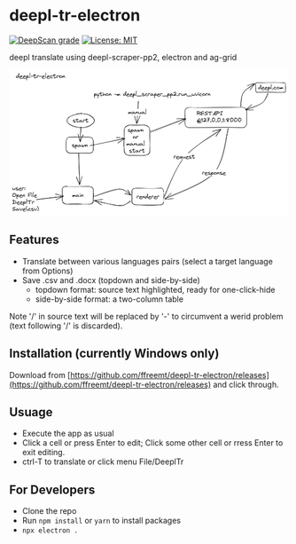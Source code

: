 # deepl-tr-electron
[![DeepScan grade](https://deepscan.io/api/teams/19673/projects/23765/branches/725180/badge/grade.svg)](https://deepscan.io/dashboard#view=project&tid=19673&pid=23765&bid=725180) [![License: MIT](https://img.shields.io/badge/License-MIT-yellow.svg)](https://opensource.org/licenses/MIT)

deepl translate using deepl-scraper-pp2, electron and ag-grid

![deepl-tr-electron illustrated](https://raw.githubusercontent.com/ffreemt/deepl-tr-electron/main/data/deepl-tr-electron.png)

## Features
  * Translate between various languages pairs (select a target language from Options)
  * Save .csv and .docx (topdown and side-by-side)
    * topdown format: source text highlighted, ready for one-click-hide
    * side-by-side format: a two-column table

Note '/' in source text will be replaced by '-' to circumvent a werid problem (text following '/' is discarded).

## Installation (currently Windows only)
Download from [https://github.com/ffreemt/deepl-tr-electron/releases](https://github.com/ffreemt/deepl-tr-electron/releases) and click through.

## Usuage

* Execute the app as usual
* Click a cell or press Enter to edit; Click some other cell or rress Enter to exit editing.
* ctrl-T to translate or click menu File/DeeplTr

## For Developers

* Clone the repo
* Run `npm install` or `yarn` to install packages
* `npx electron .`
